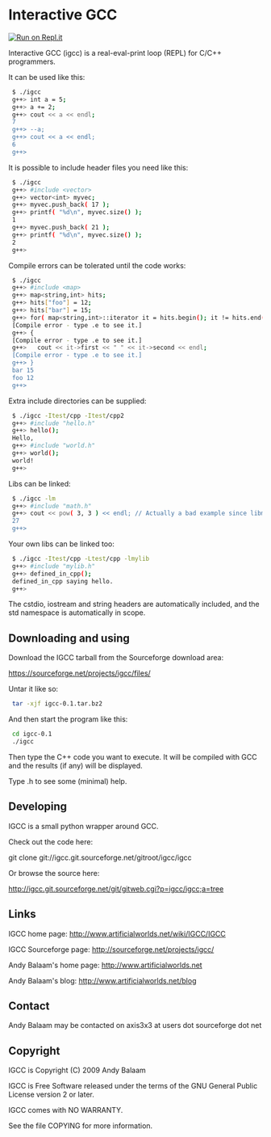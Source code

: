 Interactive GCC
===============

[![Run on Repl.it](https://repl.it/badge/github/kgashok/igcc-1)](https://repl.it/github/kgashok/igcc-1)

Interactive GCC (igcc) is a real-eval-print loop (REPL) for C/C++ programmers.

It can be used like this:

```bash
 $ ./igcc 
 g++> int a = 5;
 g++> a += 2;
 g++> cout << a << endl;
 7
 g++> --a;
 g++> cout << a << endl;
 6
 g++> 
```

It is possible to include header files you need like this:

```bash
 $ ./igcc 
 g++> #include <vector>
 g++> vector<int> myvec;
 g++> myvec.push_back( 17 );
 g++> printf( "%d\n", myvec.size() );
 1
 g++> myvec.push_back( 21 );
 g++> printf( "%d\n", myvec.size() );
 2
 g++> 
```

Compile errors can be tolerated until the code works:

```bash
 $ ./igcc
 g++> #include <map>
 g++> map<string,int> hits;
 g++> hits["foo"] = 12;
 g++> hits["bar"] = 15;
 g++> for( map<string,int>::iterator it = hits.begin(); it != hits.end(); ++it )
 [Compile error - type .e to see it.]
 g++> {
 [Compile error - type .e to see it.]
 g++> 	cout << it->first << " " << it->second << endl;
 [Compile error - type .e to see it.]
 g++> }
 bar 15
 foo 12
 g++> 
```

Extra include directories can be supplied:

```bash
 $ ./igcc -Itest/cpp -Itest/cpp2
 g++> #include "hello.h"
 g++> hello();
 Hello, 
 g++> #include "world.h"
 g++> world();
 world!
 g++> 
```

Libs can be linked:

```bash
 $ ./igcc -lm
 g++> #include "math.h"
 g++> cout << pow( 3, 3 ) << endl; // Actually a bad example since libm.a is already linked in C++
 27
 g++> 
```

Your own libs can be linked too:

```bash
 $ ./igcc -Itest/cpp -Ltest/cpp -lmylib
 g++> #include "mylib.h"
 g++> defined_in_cpp();
 defined_in_cpp saying hello.
 g++> 
```

The cstdio, iostream and string headers are automatically included, and the std namespace is automatically in scope.

Downloading and using
---------------------

Download the IGCC tarball from the Sourceforge download area:

https://sourceforge.net/projects/igcc/files/

Untar it like so:

```bash
 tar -xjf igcc-0.1.tar.bz2
```

And then start the program like this:

```bash
 cd igcc-0.1
 ./igcc
```

Then type the C++ code you want to execute. It will be compiled with GCC and the results (if any) will be displayed.

Type .h to see some (minimal) help.

Developing
----------

IGCC is a small python wrapper around GCC.

Check out the code here:

 git clone git://igcc.git.sourceforge.net/gitroot/igcc/igcc

Or browse the source here:

http://igcc.git.sourceforge.net/git/gitweb.cgi?p=igcc/igcc;a=tree

Links
-----

IGCC home page:
http://www.artificialworlds.net/wiki/IGCC/IGCC

IGCC Sourceforge page:
http://sourceforge.net/projects/igcc/

Andy Balaam's home page:
http://www.artificialworlds.net

Andy Balaam's blog:
http://www.artificialworlds.net/blog

Contact
-------

Andy Balaam may be contacted on axis3x3 at users dot sourceforge dot net

Copyright
---------

IGCC is Copyright (C) 2009 Andy Balaam

IGCC is Free Software released under the terms of the GNU General Public License version 2 or later.

IGCC comes with NO WARRANTY.

See the file COPYING for more information.

